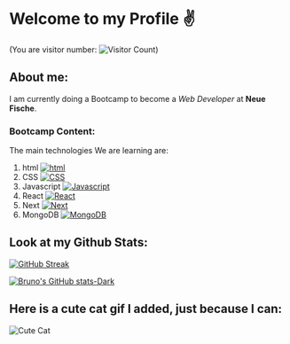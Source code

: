 # Welcome to my Profile :v:
(You are visitor number: ![Visitor Count](https://profile-counter.glitch.me/Bruno0221/count.svg))
## About me:
I am currently doing a Bootcamp to become a *Web Developer* at <a href="https://www.neuefische.de/" style="text-decoration: none">**Neue Fische**.</a>
### Bootcamp Content:
The main technologies We are learning are:
1. html [![html](https://skills.thijs.gg/icons?i=html)](https://skills.thijs.gg)
2. CSS [![CSS](https://skills.thijs.gg/icons?i=css)](https://skills.thijs.gg)
3. Javascript [![Javascript](https://skills.thijs.gg/icons?i=js)](https://skills.thijs.gg)
4. React [![React](https://skills.thijs.gg/icons?i=react)](https://skills.thijs.gg)
5. Next [![Next](https://skills.thijs.gg/icons?i=nextjs)](https://skills.thijs.gg)
6. MongoDB [![MongoDB](https://skills.thijs.gg/icons?i=mongodb)](https://skills.thijs.gg)

## Look at my Github Stats:

[![GitHub Streak](https://streak-stats.demolab.com?user=Bruno0221&theme=dark&date_format=j%2Fn%5B%2FY%5D)](https://git.io/streak-stats)

[![Bruno's GitHub stats-Dark](https://github-readme-stats.vercel.app/api?username=Bruno0221&show_icons=true&theme=dark#gh-dark-mode-only)](https://github.com/anuraghazra/github-readme-stats#gh-dark-mode-only)

## Here is a cute cat gif I added, just because I can:
![Cute Cat](https://media.giphy.com/media/vFKqnCdLPNOKc/giphy.gif)



